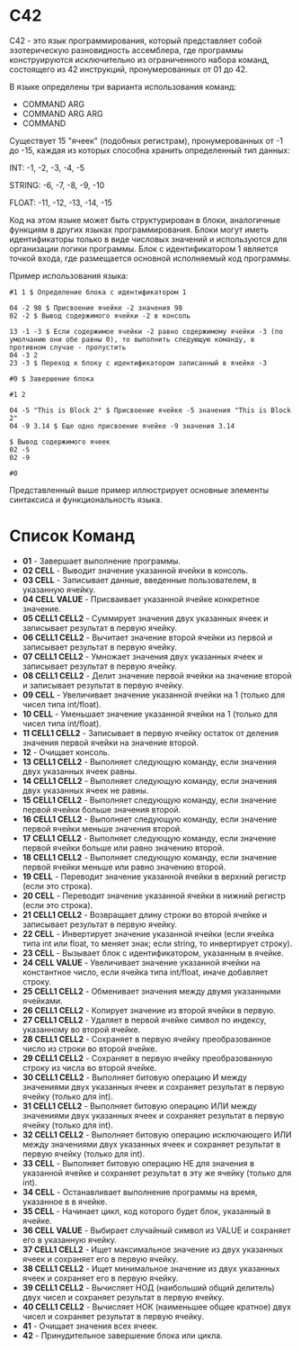 # C42
C42 - это язык программирования, который представляет собой эзотерическую разновидность ассемблера, где программы конструируются исключительно из ограниченного набора команд, состоящего из 42 инструкций, пронумерованных от 01 до 42.

В языке определены три варианта использования команд:
- COMMAND ARG
- COMMAND ARG ARG
- COMMAND

Существует 15 "ячеек" (подобных регистрам), пронумерованных от -1 до -15, каждая из которых способна хранить определенный тип данных:

INT:
-1, -2, -3, -4, -5

STRING:
-6, -7, -8, -9, -10

FLOAT:
-11, -12, -13, -14, -15

Код на этом языке может быть структурирован в блоки, аналогичные функциям в других языках программирования. Блоки могут иметь идентификаторы только в виде числовых значений и используются для организации логики программы. Блок с идентификатором 1 является точкой входа, где размещается основной исполняемый код программы.

Пример использования языка:

```
#1 1 $ Определение блока с идентификатором 1

04 -2 98 $ Присвоение ячейке -2 значения 98
02 -2 $ Вывод содержимого ячейки -2 в консоль

13 -1 -3 $ Если содержимое ячейки -2 равно содержимому ячейки -3 (по умолчанию они обе равны 0), то выполнить следующую команду, в противном случае - пропустить
04 -3 2
23 -3 $ Переход к блоку с идентификатором записанный в ячейке -3

#0 $ Завершение блока

#1 2

04 -5 "This is Block 2" $ Присвоение ячейке -5 значения "This is Block 2"
04 -9 3.14 $ Еще одно присвоение ячейке -9 значения 3.14

$ Вывод содержимого ячеек
02 -5
02 -9

#0
```

Представленный выше пример иллюстрирует основные элементы синтаксиса и функциональность языка.

# Список Команд
- **01** - Завершает выполнение программы.
- **02 CELL** - Выводит значение указанной ячейки в консоль.
- **03 CELL** - Записывает данные, введенные пользователем, в указанную ячейку.
- **04 CELL VALUE** - Присваивает указанной ячейке конкретное значение.
- **05 CELL1 CELL2** - Суммирует значения двух указанных ячеек и записывает результат в первую ячейку.
- **06 CELL1 CELL2** - Вычитает значение второй ячейки из первой и записывает результат в первую ячейку.
- **07 CELL1 CELL2** - Умножает значения двух указанных ячеек и записывает результат в первую ячейку.
- **08 CELL1 CELL2** - Делит значение первой ячейки на значение второй и записывает результат в первую ячейку.
- **09 CELL** - Увеличивает значение указанной ячейки на 1 (только для чисел типа int/float).
- **10 CELL** - Уменьшает значение указанной ячейки на 1 (только для чисел типа int/float).
- **11 CELL1 CELL2** - Записывает в первую ячейку остаток от деления значения первой ячейки на значение второй.
- **12** - Очищает консоль.
- **13 CELL1 CELL2** - Выполняет следующую команду, если значения двух указанных ячеек равны.
- **14 CELL1 CELL2** - Выполняет следующую команду, если значения двух указанных ячеек не равны.
- **15 CELL1 CELL2** - Выполняет следующую команду, если значение первой ячейки больше значения второй.
- **16 CELL1 CELL2** - Выполняет следующую команду, если значение первой ячейки меньше значения второй.
- **17 CELL1 CELL2** - Выполняет следующую команду, если значение первой ячейки больше или равно значению второй.
- **18 CELL1 CELL2** - Выполняет следующую команду, если значение первой ячейки меньше или равно значению второй.
- **19 CELL** - Переводит значение указанной ячейки в верхний регистр (если это строка).
- **20 CELL** - Переводит значение указанной ячейки в нижний регистр (если это строка).
- **21 CELL1 CELL2** - Возвращает длину строки во второй ячейке и записывает результат в первую ячейку.
- **22 CELL** - Инвертирует значение указанной ячейки (если ячейка типа int или float, то меняет знак; если string, то инвертирует строку).
- **23 CELL** - Вызывает блок с идентификатором, указанным в ячейке.
- **24 CELL VALUE** - Увеличивает значение указанной ячейки на константное число, если ячейка типа int/float, иначе добавляет строку.
- **25 CELL1 CELL2** - Обменивает значения между двумя указанными ячейками.
- **26 CELL1 CELL2** - Копирует значение из второй ячейки в первую.
- **27 CELL1 CELL2** - Удаляет в первой ячейке символ по индексу, указанному во второй ячейке.
- **28 CELL1 CELL2** - Сохраняет в первую ячейку преобразованное число из строки во второй ячейке.
- **29 CELL1 CELL2** - Сохраняет в первую ячейку преобразованную строку из числа во второй ячейке.
- **30 CELL1 CELL2** - Выполняет битовую операцию И между значениями двух указанных ячеек и сохраняет результат в первую ячейку (только для int).
- **31 CELL1 CELL2** - Выполняет битовую операцию ИЛИ между значениями двух указанных ячеек и сохраняет результат в первую ячейку (только для int).
- **32 CELL1 CELL2** - Выполняет битовую операцию исключающего ИЛИ между значениями двух указанных ячеек и сохраняет результат в первую ячейку (только для int).
- **33 CELL** - Выполняет битовую операцию НЕ для значения в указанной ячейке и сохраняет результат в эту же ячейку (только для int).
- **34 CELL** - Останавливает выполнение программы на время, указанное в в ячейке.
- **35 CELL** - Начинает цикл, код которого будет блок, указанный в ячейке.
- **36 CELL VALUE** - Выбирает случайный символ из VALUE и сохраняет его в указанную ячейку.
- **37 CELL1 CELL2** - Ищет максимальное значение из двух указанных ячеек и сохраняет его в первую ячейку.
- **38 CELL1 CELL2** - Ищет минимальное значение из двух указанных ячеек и сохраняет его в первую ячейку.
- **39 CELL1 CELL2** - Вычисляет НОД (наибольший общий делитель) двух чисел и сохраняет результат в первую ячейку.
- **40 CELL1 CELL2** - Вычисляет НОК (наименьшее общее кратное) двух чисел и сохраняет результат в первую ячейку.
- **41** - Очищает значения всех ячеек.
- **42** - Принудительное завершение блока или цикла.
